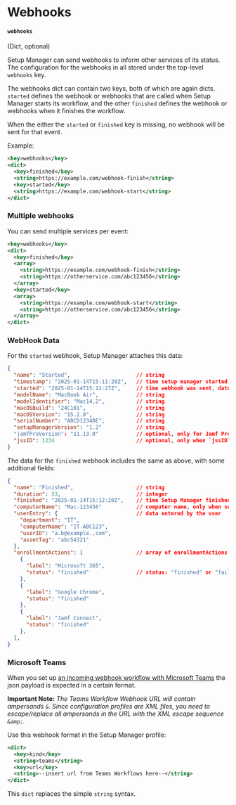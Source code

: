 # Webhooks

#### `webhooks`

(Dict, optional)

Setup Manager can send webhooks to inform other services of its status. The configuration for the webhooks in all stored under the top-level `webhooks` key.

The webhooks dict can contain two keys, both of which are again dicts. `started` defines the webhook or webhooks that are called when Setup Manager starts its workflow, and the other `finished` defines the webhook or webhooks when it finishes the workflow.

When the either the `started` or `finished` key is missing, no webhook will be sent for that event.

Example:

```xml
<key>webhooks</key>
<dict>
  <key>finished</key>
  <string>https://example.com/webhook-finish</string>
  <key>started</key>
  <string>https://example.com/webhook-start</string>
</dict>
```

### Multiple webhooks

You can send multiple services per event:

```xml
<key>webhooks</key>
<dict>
  <key>finished</key>
  <array>
    <string>https://example.com/webhook-finish</string>
    <string>https://otherservice.com/abc123456</string>
  </array>
  <key>started</key>
  <array>
    <string>https://example.com/webhook-start</string>
    <string>https://otherservice.com/abc123456</string>
  </array>
</dict>
```

### WebHook Data

For the `started` webhook, Setup Manager attaches this data:

```json
{
  "name": "Started",                     // string
  "timestamp": "2025-01-14T15:11:28Z",   // time setup manager started, date as string, iso8601
  "started": "2025-01-14T15:11:27Z",     // time webhook was sent, date as string, iso8601 
  "modelName": "MacBook Air",            // string
  "modelIdentifier": "Mac14,2",          // string
  "macOSBuild": "24C101",                // string
  "macOSVersion": "15.2.0",              // string
  "serialNumber": "ABCD1234DE",          // string
  "setupManagerVersion": "1.2"           // string
  "jamfProVersion": "11.13.0"            // optional, only for Jamf Pro, string
  "jssID": 1234                          // optional, only when `jssID` is set in profile, string
}
```

The data for the `finished` webhook includes the same as above, with some additional fields:

```json
{
  "name": "Finished",                    // string
  "duration": 53,                        // integer
  "finished": "2025-01-14T15:12:20Z",    // time Setup Manager finished, date as string, iso8601
  "computerName": "Mac-123456"           // computer name, only when set through Setup Manager
  "userEntry": {                         // data entered by the user
    "department": "IT",
    "computerName": "IT-ABC123",
    "userID": "a.b@example.,com",
    "assetTag": "abc54321"
  },
  "enrollmentActions": [                 // array of enrollmentActions with status
    {
      "label": "Microsoft 365",
      "status": "finished"               // status: "finished" or "failed"
    },
    {
      "label": "Google Chrome",
      "status": "finished"
    },
    {
      "label": "Jamf Connect",
      "status": "finished"
    },
  ],
}
```

### Microsoft Teams

When you set up [an incoming webhook workflow with Microsoft Teams](https://support.microsoft.com/en-us/office/create-incoming-webhooks-with-workflows-for-microsoft-teams-8ae491c7-0394-4861-ba59-055e33f75498) the json payload is expected in a certain format. 

**Important Note:** _The Teams Workflow Webhook URL will contain ampersands `&`. Since configuration profiles are XML files, you need to escape/replace all ampersands in the URL with the XML escape sequence `&amp;`._

Use this webhook format in the Setup Manager profile:

```xml
<dict>
  <key>kind</key>
  <string>teams</string>
  <key>url</key>
  <string>--insert url from Teams Workflows here--</string>
</dict>
```

This `dict` replaces the simple `string` syntax.

